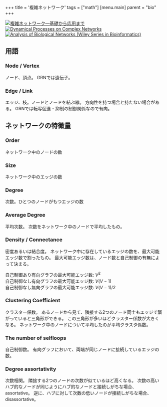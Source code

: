 +++
title = '複雑ネットワーク'
tags = ["math"]
[menu.main]
  parent = "bio"
+++

<a href="http://www.amazon.co.jp/exec/obidos/ASIN/4764903636/heavywatal-22/" rel="nofollow" target="_blank"><img src="http://ecx.images-amazon.com/images/I/412zEm9DGuL._SX160_.jpg" alt="複雑ネットワーク―基礎から応用まで" /></a>
<a href="http://www.amazon.co.jp/exec/obidos/ASIN/1107626250/heavywatal-22/" rel="nofollow" target="_blank"><img src="http://ecx.images-amazon.com/images/I/51f41OuhBOL._SX160_.jpg" alt="Dynamical Processes on Complex Networks" /></a>
<a href="http://www.amazon.co.jp/exec/obidos/ASIN/B005PS507U/heavywatal-22/" rel="nofollow" target="_blank"><img src="http://ecx.images-amazon.com/images/I/51F6oA7jkwL._SX150_.jpg" alt="Analysis of Biological Networks (Wiley Series in Bioinformatics)" /></a>
## 用語

### Node / Vertex

ノード、頂点。
GRNでは遺伝子。

### Edge / Link

エッジ、枝。ノードとノードを結ぶ線。
方向性を持つ場合と持たない場合がある。
GRNでは転写促進・抑制の制御関係なので有向。

## ネットワークの特徴量

### Order

ネットワーク中のノードの数

### Size

ネットワーク中のエッジの数

### Degree

次数。ひとつのノードがもつエッジの数

### Average Degree

平均次数。
次数をネットワーク中のノードで平均したもの。

### Density / Connectance

密度あるいは結合度。
ネットワーク中に存在しているエッジの数を、最大可能エッジ数で割ったもの。
最大可能エッジ数は、ノード数と自己制御の有無によって決まる。

自己制御あり有向グラフの最大可能エッジ数: $V ^ 2$\
自己制御なし有向グラフの最大可能エッジ数: $V (V - 1)$\
自己制御なし無向グラフの最大可能エッジ数: $V (V - 1) / 2$

### Clustering Coefficient

クラスター係数。
あるノードから見て、隣接する2つのノード同士もエッジで繋がっていると三角形ができる。
この三角形が多いほどクラスター係数が大きくなる。
ネットワーク中のノードについて平均したのが平均クラスタ係数。

### The number of selfloops

自己制御数。
有向グラフにおいて、両端が同じノードに接続しているエッジの数。

### Degree assortativity

次数相関。
隣接する2つのノードの次数が似ているほど高くなる。
次数の高いハブ的なノードが同じようにハブ的なノードと接続しがちな場合、assortative。
逆に、ハブに対して次数の低いノードが接続しがちな場合、disassortative。
